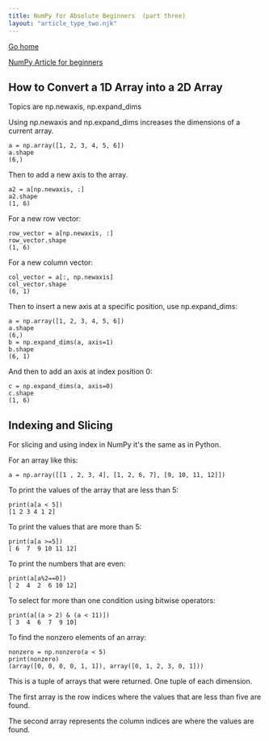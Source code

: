 ```yaml
---
title: NumPy for Absolute Beginners  (part three)
layout: "article_type_two.njk"
---
```

[Go home](/index.html)

[NumPy Article for beginners](https://numpy.org/doc/stable/user/absolute_beginners.html)

## How to Convert a 1D Array into a 2D Array

Topics are np.newaxis, np.expand_dims

Using np.newaxis and np.expand_dims increases the dimensions of a current array.

``` 
a = np.array([1, 2, 3, 4, 5, 6])
a.shape
(6,)
```

Then to add a new axis to the array.

``` 
a2 = a[np.newaxis, :]
a2.shape
(1, 6)
```

For a new row vector:
``` 
row_vector = a[np.newaxis, :]
row_vector.shape
(1, 6)
```

For a new column vector:
```
col_vector = a[:, np.newaxis]
col_vector.shape
(6, 1)
```

Then to insert a new axis at a specific position, use np.expand_dims:
``` 
a = np.array([1, 2, 3, 4, 5, 6])
a.shape
(6,)
b = np.expand_dims(a, axis=1)
b.shape
(6, 1)
```

And then to add an axis at index position 0:
``` 
c = np.expand_dims(a, axis=0)
c.shape
(1, 6)
```

## Indexing and Slicing
For slicing and using index in NumPy it's the same as in Python.

For an array like this:
``` 
a = np.array([[1 , 2, 3, 4], [1, 2, 6, 7], [9, 10, 11, 12]])
```

To print the values of the array that are less than 5:
``` 
print(a[a < 5])
[1 2 3 4 1 2]
```

To print the values that are more than 5:
``` 
print(a[a >=5])
[ 6  7  9 10 11 12]
```

To print the numbers that are even:
``` 
print(a[a%2==0])
[ 2  4  2  6 10 12]
```

To select for more than one condition using bitwise operators:
``` 
print(a[(a > 2) & (a < 11)])
[ 3  4  6  7  9 10]
```

To find the nonzero elements of an array:
``` 
nonzero = np.nonzero(a < 5)
print(nonzero)
(array([0, 0, 0, 0, 1, 1]), array([0, 1, 2, 3, 0, 1]))
```

This is a tuple of arrays that were returned. One tuple of each dimension. 

The first array is the row indices where the values that are less than five are found.

The second array represents the column indices are where the values are found.

